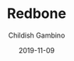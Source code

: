 ---
title: Redbone
subtitle: Childish Gambino
layout: default
modal-id: 1
date: 2019-11-09
img: redbone.png
video: https://www.youtube.com/embed/fL6d8WQH-NY
thumbnail: redbone.png
alt: Redbone
project-date: April 2014
venue: Printers Playhouse
category: video
description: 
---